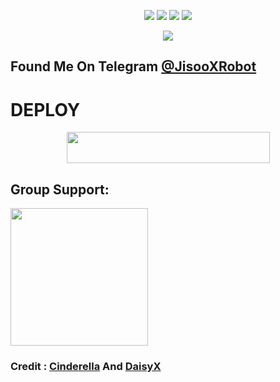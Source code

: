 </p>
<p align="center">
    <a href="https://github.com/feriexp/JisooXRobot"> <img src="https://img.shields.io/github/repo-size/noob-kittu/YoneRobot?color=orange&logo=github&logoColor=green&style=for-the-badge" /></a>
    <a href="https://github.com/feriexp/JisooXRobot/commits"> <img src="https://img.shields.io/github/last-commit/noob-kittu/YoneRobot?color=blue&logo=github&logoColor=green&style=for-the-badge" /></a>
    <a href="https://github.com/feriexp/JisooXRobot/issues"> <img src="https://img.shields.io/github/issues/noob-kittu/YoneRobot?color=blueviolet&logo=github&logoColor=green&style=for-the-badge" /></a>
    <a href="https://github.com/feriexp/JisooXRobot/network/members"> <img src="https://img.shields.io/github/forks/noob-kittu/YoneRobot?color=red&logo=github&logoColor=green&style=for-the-badge" /></a>  
</p>

<p align="center">
  <img src="https://telegra.ph/file/7b375b3abb0b483fd0d98.jpg">
</p>

## Found Me On Telegram [@JisooXRobot](https://t.me/AnosVoldigoadBot)



# DEPLOY

<p align="center"><a href="https://heroku.com/deploy?template=https://github.com/srvnta/JisooXRobot">
  <img src="https://img.shields.io/badge/Deploy%20To%20Heroku-aqua?style=flat&logo=heroku" width="325" height="50.100" /></a></p>

## Group Support:

   <a href="https://t.me/AnosSupport"><img src="https://img.shields.io/badge/Group%20Support%3F-yes-green?&style=flat-square?&logo=telegram" width=220px></a></p>

### Credit :  [Cinderella](https://github.com/Sur-vivor/CinderellaProBot) And [DaisyX](https://github.com/TeamDaisyX/DaisyX)           
